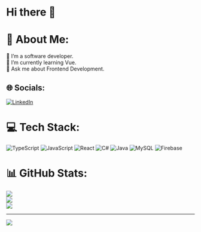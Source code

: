# Hi there 👋
# 💫 About Me:
🔭 I’m a software developer. <br>🌱 I’m currently learning Vue. <br>💬 Ask me about Frontend Development.


## 🌐 Socials:
[![LinkedIn](https://img.shields.io/badge/LinkedIn-%230077B5.svg?logo=linkedin&logoColor=white)](https://linkedin.com/in/https://www.linkedin.com/in/asli-sulutas-843379178/) 

# 💻 Tech Stack:
![TypeScript](https://img.shields.io/badge/typescript-%23007ACC.svg?style=for-the-badge&logo=typescript&logoColor=white) ![JavaScript](https://img.shields.io/badge/javascript-%23323330.svg?style=for-the-badge&logo=javascript&logoColor=%23F7DF1E) ![React](https://img.shields.io/badge/react-%2320232a.svg?style=for-the-badge&logo=react&logoColor=%2361DAFB) ![C#](https://img.shields.io/badge/c%23-%23239120.svg?style=for-the-badge&logo=csharp&logoColor=white) ![Java](https://img.shields.io/badge/java-%23ED8B00.svg?style=for-the-badge&logo=openjdk&logoColor=white) ![MySQL](https://img.shields.io/badge/mysql-%2300000f.svg?style=for-the-badge&logo=mysql&logoColor=white) ![Firebase](https://img.shields.io/badge/Firebase-039BE5?style=for-the-badge&logo=Firebase&logoColor=white)

# 📊 GitHub Stats:
![](https://github-readme-stats.vercel.app/api?username=aslisulutas&theme=dark&hide_border=false&include_all_commits=false&count_private=false)<br/>
![](https://github-readme-streak-stats.herokuapp.com/?user=aslisulutas&theme=dark&hide_border=false)<br/>
![](https://github-readme-stats.vercel.app/api/top-langs/?username=aslisulutas&theme=dark&hide_border=false&include_all_commits=false&count_private=false&layout=compact)

---
[![](https://visitcount.itsvg.in/api?id=aslisulutas&icon=0&color=0)](https://visitcount.itsvg.in)

<!-- Proudly created with GPRM ( https://gprm.itsvg.in ) -->
